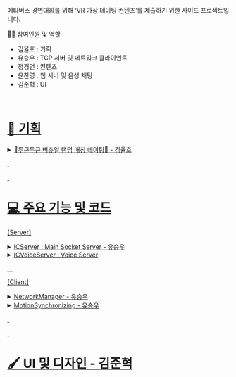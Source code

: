 메타버스 경연대회를 위해 ‘VR 가상 데이팅 컨텐츠’를 제출하기 위한 사이드 프로젝트입니다.

👨‍🦱 참여인원 및 역할
- 김율호 : 기획
- 유승우 : TCP 서버 및 네트워크 클라이언트
- 정경언 : 컨텐츠
- 윤찬영 : 웹 서버 및 음성 채팅
- 김준혁 : UI
&nbsp;

&nbsp;
# <u>📰 기획 <u>
<details>
<summary> 💞두근두근 버츄얼 랜덤 매칭 데이팅💞 - 김율호 </summary>

[구현 목록] 
1. 아바타(유니티 에셋 스토어에 있는 무료 캐릭터 1종)
2. 광장(유니티 에셋 스토어에 있는 무료 맵 1종 = 캐릭터가 최초 스폰 되고, 이동하면서 음성대화 할 수 있는 정도의 공간)
3. UI(랜덤 매칭 및 이모티콘 등등 2D UI)
4. 랜덤 데이트 장소 : 카페(의자2개와 탁자1개로 이루어진 공간) - 프로토 타입 단계에서는 카페보다는 1대1 소통할 수 있는 장소 
- 카페에서는 최소한의 정보와 행동 할 수 있는 권한 제공(추후 개발 예정)
- 정해진 임무에 따라 사용자의 정보와 행동의 범위가 해금되어 더욱 자유롭게 상대를 알아 갈 수 있는 효과를 얻을 수 있다.(추후 개발 예정)
⇒ 정해진 행동 : 상대방의 요구사항,춤 or 노래
⇒ 해금 : 보이스 채팅, MBTI, 사용자 이름, 인스타 아이디 등등

[고려 해야 할 사항]

1. 캐릭터상 성별
2. 모션캡쳐를 이용한 이모티콘 

 3.  모션캡쳐는 손목까지 사용 , 컨트롤러를 잡고 진행하며 컨트롤러 대신 손모양을 랜더링

 4. 배그 감정표현 처럼 RADIAL UI 에서 선택하면 해당 제스쳐를 취하거나

1. 그 반대로 제스쳐를 취하면 이모티콘을 위에 출력
2. 광장 멀티 (20인 급)

⇒  광장에서는 1, 3인칭 : 모션 x , 아바타 컨트롤 + 채팅 

데이팅 시작할 때만 모션 + 1인칭

업적 캐릭터 머리위에 표기 (ex: 카페데이트 50명 하고온사람, 오락실10위안에들어온사람)

가까이 가서 컨트롤러 UI 상호작용?? ⇒ 데이트 신청, 인사하기 (이모티콘)

[Date_In_Persona_프로토타입_기획서_V.1.0.pptx](https://github.com/user-attachments/files/17892260/Date_In_Persona_._._V.1.0.pptx)<br>
[Date In Persona_카페시스템_기획서_V.1.0.pptx](https://github.com/user-attachments/files/17892262/Date.In.Persona_._._V.1.0.pptx)<br>
[Date In Persona_UI컨셉기획서_V.1.0.pdf](https://github.com/user-attachments/files/17892263/Date.In.Persona_UI._V.1.0.pdf)<br>
[Dating_시스템기획서_v01.pptx](https://github.com/user-attachments/files/17892264/Dating_._v01.pptx)<br>
</details>


&nbsp;

&nbsp;
# <u>💻 주요 기능 및 코드<u>

[Server] 
<details>
<summary> ICServer : Main Socket Server - 유승우 </summary>
  1. TCP Socket
  2. Event Select


</details>

<details>
<summary> ICVoiceServer : Voice Server </summary>

   1. UDP Socket
</details>

&nbsp;
&nbsp;

[Client]
<details>
<summary> NetworkManager - 유승우 </summary>
 
  &nbsp;&nbsp;&nbsp;&nbsp;ICNetworkManager
  
  <details style="margin-left: 20px;>
  <summary> 변수 선언 </summary>
    
  ```csharp

    // Login Info
    int UID;

    // Test InputField UI
    public InputField mIPInput, mPortInput, mNickInput;
    private ICPacketQueue SendPacketQueue;

    String mClientName;

    bool bSocketReady;
    TcpClient mSocket;
    NetworkStream mStream;
    StreamWriter mWriter;
    StreamReader mReader;

    // Thread 
    Thread sendThread;
    Thread recvThread;
    Queue<byte[]> sendQueue;
    Queue<byte[]> recvQueue;
    bool bRun = false;
    object queueLock = new object();

    // Receiver
    ICPacketReciever packetReciever;
    ICMotionReciever motionReciever;

```

   </details>


</details>

<details>
<summary> MotionSynchronizing - 유승우 </summary>
</details>

&nbsp;

&nbsp;
# <u> 🖌️ UI 및 디자인 - 김준혁 <u>


